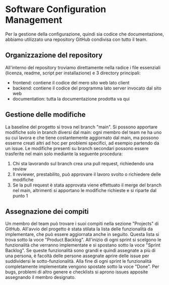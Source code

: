 # Software Configuration Management
Per la gestione della configurazione, quindi sia codice che documentazione, abbiamo utilizzato una repository GitHub condivisa con tutto il team.
## Organizzazione del repository
All'interno del repository troviamo direttamente nella radice i file essenziali (licenza, readme, script per installazione) e 3 directory principali:
- frontend: contiene il codice del mero sito web lato client
- backend: contiene il codice del programma lato server invocato dal sito web
- documentation: tutta la documentazione prodotta va qui
## Gestione delle modifiche
La baseline del progetto si trova nel branch "main". Si possono apportare modifiche solo in branch diversi dal main: ogni membro del team ne ha uno su cui lavora e che tiene costantemente aggiornato dal main, ma possono esserne creati altri ad hoc per problemi specifici, ad esempio partendo da un issue.
Le modifiche presenti su branch secondari possono essere trasferite nel main solo mediante la seguente procedura:
1. Chi sta lavorando sul branch crea una pull request, richiedendo una review
2. Il reviewer, prestabilito, può approvare il lavoro svolto o richiedere delle modifiche
3. Se la pull request è stata approvata viene effettuato il merge del branch nel main, altrimenti si apportano le modifiche richieste e si riparte dal punto 1
## Assegnazione dei compiti
Un membro del team può trovare i suoi compiti nella sezione "Projects" di GitHub. All'avvio del progetto è stata stilata la lista delle funzionalità da implementare, che può essere aggiornata anche in seguito. Questa lista si trova sotto la voce "Product Backlog". All'inizio di ogni sprint si scelgono le funzionalità che verranno implementate e si spostano sotto la voce "Sprint Backlog". Se queste funzionalità sono grandi e quindi assegnate a più di una persona, è facoltà delle persone assegnate aprire delle issue per suddividersi le sotto-funzionalità. Alla fine di ogni sprint le funzionalità completamente implementate vengono spostate sotto la voce "Done".
Per bugs, problemi di altro genere e checklists si aprono issues apposite assegnando il membro designato.